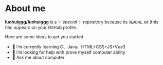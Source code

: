 # About me


**luohuiggg/luohuiggg** is a ✨ _special_ ✨ repository because its `README.md` (this file) appears on your GitHub profile.

Here are some ideas to get you started:

- 🌱 I’m currently learning C、Java、HTML+CSS+JS+Vue3
- 🤔 I’m looking for help with prove myself computer ability
- 💬 Ask me about computer


